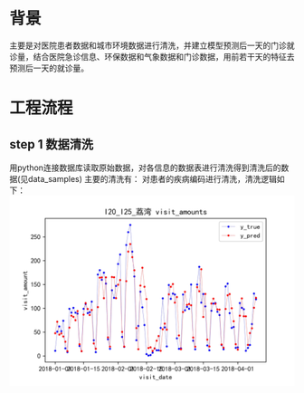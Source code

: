 # 背景
主要是对医院患者数据和城市环境数据进行清洗，并建立模型预测后一天的门诊就诊量，结合医院急诊信息、环保数据和气象数据和门诊数据，用前若干天的特征去预测后一天的就诊量。
# 工程流程
## step 1 数据清洗
用python连接数据库读取原始数据，对各信息的数据表进行清洗得到清洗后的数据(见data_samples)
主要的清洗有：
对患者的疾病编码进行清洗，清洗逻辑如下：
![I20_I25_荔湾_预测结果图](https://github.com/zoufengyuan/Forecast-of-visits-amount/blob/main/I20_I25_%E8%8D%94%E6%B9%BE_%E9%A2%84%E6%B5%8B%E7%BB%93%E6%9E%9C%E5%9B%BE.jpg)
